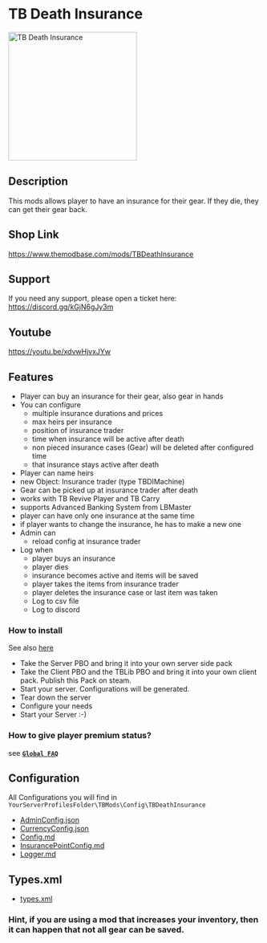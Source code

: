 # TB Death Insurance

<img src="./DeathInsurance.jpeg" alt="TB Death Insurance" width="256"/>

## Description
This mods allows player to have an insurance for their gear. If they die, they can get their gear back. 

## Shop Link
https://www.themodbase.com/mods/TBDeathInsurance

## Support

If you need any support, please open a ticket here: https://discord.gg/kGjN6gJy3m

## Youtube

https://youtu.be/xdvwHjvxJYw

## Features

- Player can buy an insurance for their gear, also gear in hands
- You can configure 
  - multiple insurance durations and prices
  - max heirs per insurance
  - position of insurance trader
  - time when insurance will be active after death
  - non pieced insurance cases (Gear) will be deleted after configured time
  - that insurance stays active after death 
- Player can name heirs
- new Object: Insurance trader (type TBDIMachine)
- Gear can be picked up at insurance trader after death
- works with TB Revive Player and TB Carry
- supports Advanced Banking System from LBMaster
- player can have only one insurance at the same time
- if player wants to change the insurance, he has to make a new one
- Admin can 
  - reload config at insurance trader 
- Log when
  - player buys an insurance
  - player dies
  - insurance becomes active and items will be saved
  - player takes the items from insurance trader
  - player deletes the insurance case or last item was taken
  - Log to csv file
  - Log to discord

### How to install

See also [here](../The%20Mod%20Base/README.md)

- Take the Server PBO and bring it into your own server side pack
- Take the Client PBO and the TBLib PBO and bring it into your own client pack. Publish this Pack on steam.
- Start your server. Configurations will be generated.
- Tear down the server
- Configure your needs
- Start your Server :-)

### How to give player premium status?
see [**`Global FAQ`**](../GlobalConfigs/Readme.md)

## Configuration

All Configurations you will find in `YourServerProfilesFolder\TBMods\Config\TBDeathInsurance`

- [AdminConfig.json](../GlobalConfigs/Readme.md#adminconfigjson)
- [CurrencyConfig.json](../GlobalConfigs/Readme.md#currencyconfigjson)
- [Config.md](Configs/Config.md)
- [InsurancePointConfig.md](Configs/InsurancePointConfig.md)
- [Logger.md](Configs/Logger.md)

## Types.xml
  
- [types.xml](./Types/types.xml)

### Hint, if you are using a mod that increases your inventory, then it can happen that not all gear can be saved.
